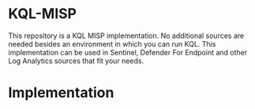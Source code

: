 # KQL-MISP
This repository is a KQL MISP implementation. No additional sources are needed besides an environment in which you can run KQL. This implementation can be used in Sentinel, Defender For Endpoint and other Log Analytics sources that fit your needs. 

# Implementation